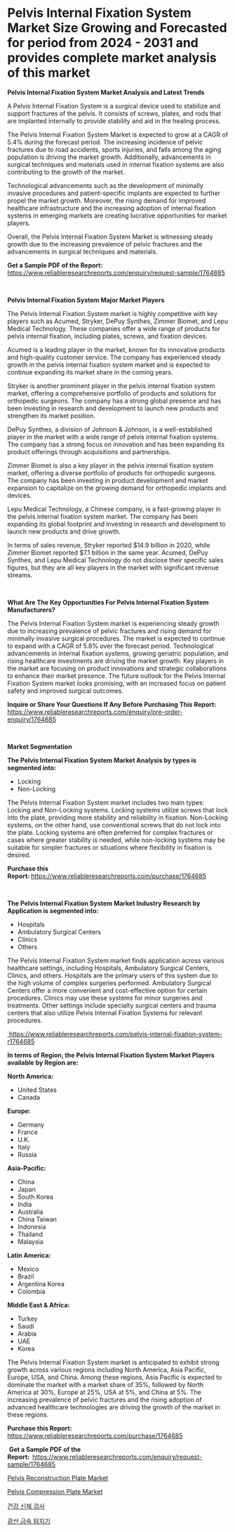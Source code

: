 <p><h1>Pelvis Internal Fixation System Market Size Growing and Forecasted for period from 2024 - 2031 and provides complete market analysis of this market</h1></p><p><strong>Pelvis Internal Fixation System Market Analysis and Latest Trends</strong></p>
<p><p>A Pelvis Internal Fixation System is a surgical device used to stabilize and support fractures of the pelvis. It consists of screws, plates, and rods that are implanted internally to provide stability and aid in the healing process.</p><p>The Pelvis Internal Fixation System Market is expected to grow at a CAGR of 5.4% during the forecast period. The increasing incidence of pelvic fractures due to road accidents, sports injuries, and falls among the aging population is driving the market growth. Additionally, advancements in surgical techniques and materials used in internal fixation systems are also contributing to the growth of the market.</p><p>Technological advancements such as the development of minimally invasive procedures and patient-specific implants are expected to further propel the market growth. Moreover, the rising demand for improved healthcare infrastructure and the increasing adoption of internal fixation systems in emerging markets are creating lucrative opportunities for market players.</p><p>Overall, the Pelvis Internal Fixation System Market is witnessing steady growth due to the increasing prevalence of pelvic fractures and the advancements in surgical techniques and materials.</p></p>
<p><strong>Get a Sample PDF of the Report:&nbsp;</strong> <a href="https://www.reliableresearchreports.com/enquiry/request-sample/1764685">https://www.reliableresearchreports.com/enquiry/request-sample/1764685</a></p>
<p>&nbsp;</p>
<p><strong>Pelvis Internal Fixation System Major Market Players</strong></p>
<p><p>The Pelvis Internal Fixation System market is highly competitive with key players such as Acumed, Stryker, DePuy Synthes, Zimmer Biomet, and Lepu Medical Technology. These companies offer a wide range of products for pelvis internal fixation, including plates, screws, and fixation devices.</p><p>Acumed is a leading player in the market, known for its innovative products and high-quality customer service. The company has experienced steady growth in the pelvis internal fixation system market and is expected to continue expanding its market share in the coming years.</p><p>Stryker is another prominent player in the pelvis internal fixation system market, offering a comprehensive portfolio of products and solutions for orthopedic surgeons. The company has a strong global presence and has been investing in research and development to launch new products and strengthen its market position.</p><p>DePuy Synthes, a division of Johnson & Johnson, is a well-established player in the market with a wide range of pelvis internal fixation systems. The company has a strong focus on innovation and has been expanding its product offerings through acquisitions and partnerships.</p><p>Zimmer Biomet is also a key player in the pelvis internal fixation system market, offering a diverse portfolio of products for orthopedic surgeons. The company has been investing in product development and market expansion to capitalize on the growing demand for orthopedic implants and devices.</p><p>Lepu Medical Technology, a Chinese company, is a fast-growing player in the pelvis internal fixation system market. The company has been expanding its global footprint and investing in research and development to launch new products and drive growth.</p><p>In terms of sales revenue, Stryker reported $14.9 billion in 2020, while Zimmer Biomet reported $7.1 billion in the same year. Acumed, DePuy Synthes, and Lepu Medical Technology do not disclose their specific sales figures, but they are all key players in the market with significant revenue streams.</p></p>
<p>&nbsp;</p>
<p><strong>What Are The Key Opportunities For Pelvis Internal Fixation System Manufacturers?</strong></p>
<p><p>The Pelvis Internal Fixation System market is experiencing steady growth due to increasing prevalence of pelvic fractures and rising demand for minimally invasive surgical procedures. The market is expected to continue to expand with a CAGR of 5.8% over the forecast period. Technological advancements in internal fixation systems, growing geriatric population, and rising healthcare investments are driving the market growth. Key players in the market are focusing on product innovations and strategic collaborations to enhance their market presence. The future outlook for the Pelvis Internal Fixation System market looks promising, with an increased focus on patient safety and improved surgical outcomes.</p></p>
<p><strong>Inquire or Share Your Questions If Any Before Purchasing This Report:</strong> <a href="https://www.reliableresearchreports.com/enquiry/pre-order-enquiry/1764685">https://www.reliableresearchreports.com/enquiry/pre-order-enquiry/1764685</a></p>
<p>&nbsp;</p>
<p><strong>Market Segmentation</strong></p>
<p><strong>The Pelvis Internal Fixation System Market Analysis by types is segmented into:</strong></p>
<p><ul><li>Locking</li><li>Non-Locking</li></ul></p>
<p><p>The Pelvis Internal Fixation System market includes two main types: Locking and Non-Locking systems. Locking systems utilize screws that lock into the plate, providing more stability and reliability in fixation. Non-Locking systems, on the other hand, use conventional screws that do not lock into the plate. Locking systems are often preferred for complex fractures or cases where greater stability is needed, while non-locking systems may be suitable for simpler fractures or situations where flexibility in fixation is desired.</p></p>
<p><strong>Purchase this Report:&nbsp;</strong><a href="https://www.reliableresearchreports.com/purchase/1764685">https://www.reliableresearchreports.com/purchase/1764685</a></p>
<p>&nbsp;</p>
<p><strong>The Pelvis Internal Fixation System Market Industry Research by Application is segmented into:</strong></p>
<p><ul><li>Hospitals</li><li>Ambulatory Surgical Centers</li><li>Clinics</li><li>Others</li></ul></p>
<p><p>The Pelvis Internal Fixation System market finds application across various healthcare settings, including Hospitals, Ambulatory Surgical Centers, Clinics, and others. Hospitals are the primary users of this system due to the high volume of complex surgeries performed. Ambulatory Surgical Centers offer a more convenient and cost-effective option for certain procedures. Clinics may use these systems for minor surgeries and treatments. Other settings include specialty surgical centers and trauma centers that also utilize Pelvis Internal Fixation Systems for relevant procedures.</p></p>
<p><a href="https://www.reliableresearchreports.com/pelvis-internal-fixation-system-r1764685">&nbsp;https://www.reliableresearchreports.com/pelvis-internal-fixation-system-r1764685</a></p>
<p><strong>In terms of Region, the Pelvis Internal Fixation System Market Players available by Region are:</strong></p>
<p>
    <p> <strong> North America: </strong>
        <ul>
            <li>United States</li>
            <li>Canada</li>
        </ul>
        </p> 
    <p> <strong> Europe: </strong>
        <ul>
            <li>Germany</li>
            <li>France</li>
            <li>U.K.</li>
            <li>Italy</li>
            <li>Russia</li>
        </ul>
        </p> 
    <p> <strong> Asia-Pacific: </strong>
        <ul>
            <li>China</li>
            <li>Japan</li>
            <li>South Korea</li>
            <li>India</li>
            <li>Australia</li>
            <li>China Taiwan</li>
            <li>Indonesia</li>
            <li>Thailand</li>
            <li>Malaysia</li>
        </ul>
        </p> 
    <p> <strong> Latin America: </strong>
        <ul>
            <li>Mexico</li>
            <li>Brazil</li>
            <li>Argentina Korea</li>
            <li>Colombia</li>
        </ul>
        </p> 
    <p> <strong> Middle East & Africa: </strong>
        <ul>
            <li>Turkey</li>
            <li>Saudi</li>
            <li>Arabia</li>
            <li>UAE</li>
            <li>Korea</li>
        </ul>
    </p>
    </p>
<p><p>The Pelvis Internal Fixation System market is anticipated to exhibit strong growth across various regions including North America, Asia Pacific, Europe, USA, and China. Among these regions, Asia Pacific is expected to dominate the market with a market share of 35%, followed by North America at 30%, Europe at 25%, USA at 5%, and China at 5%. The increasing prevalence of pelvic fractures and the rising adoption of advanced healthcare technologies are driving the growth of the market in these regions.</p></p>
<p><strong>Purchase this Report: </strong><a href="https://www.reliableresearchreports.com/purchase/1764685">https://www.reliableresearchreports.com/purchase/1764685</a></p>
<p>&nbsp;<strong>Get a Sample PDF of the Report:&nbsp;&nbsp;</strong><a href="https://www.reliableresearchreports.com/enquiry/request-sample/1764685">https://www.reliableresearchreports.com/enquiry/request-sample/1764685</a></p>
<p><strong></strong></p>
<p><p><a href="https://github.com/wusalecollins540tpqoz/Market-Research-Report-List-2/blob/main/pelvis-reconstruction-plate-market.md">Pelvis Reconstruction Plate Market</a></p><p><a href="https://github.com/kathiaseamanalvaradovlprc2h/Market-Research-Report-List-2/blob/main/pelvis-compression-plate-market.md">Pelvis Compression Plate Market</a></p><p><a href="https://github.com/valroy852/Market-Research-Report-List-1/blob/main/541153446712.md">건강 신체 검사</a></p><p><a href="https://github.com/royErdmtyan906778/Market-Research-Report-List-1/blob/main/775425346711.md">광산 금속 탐지기</a></p></p>